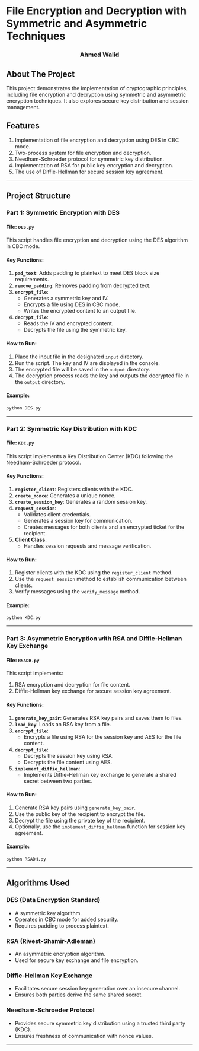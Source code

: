 # File Encryption and Decryption with Symmetric and Asymmetric Techniques
<h3 align="center">Ahmed Walid</h3>

## About The Project
This project demonstrates the implementation of cryptographic principles, including file encryption and decryption using symmetric and asymmetric encryption techniques. It also explores secure key distribution and session management.

## Features

1.  Implementation of file encryption and decryption using DES in CBC mode.
2.  Two-process system for file encryption and decryption.
3.  Needham-Schroeder protocol for symmetric key distribution.
4.  Implementation of RSA for public key encryption and decryption.
5.  The use of Diffie-Hellman for secure session key agreement.

----------

## Project Structure

### Part 1: Symmetric Encryption with DES

#### File: `DES.py`

This script handles file encryption and decryption using the DES algorithm in CBC mode.

#### Key Functions:

1.  **`pad_text`**: Adds padding to plaintext to meet DES block size requirements.
2.  **`remove_padding`**: Removes padding from decrypted text.
3.  **`encrypt_file`**:
    -   Generates a symmetric key and IV.
    -   Encrypts a file using DES in CBC mode.
    -   Writes the encrypted content to an output file.
4.  **`decrypt_file`**:
    -   Reads the IV and encrypted content.
    -   Decrypts the file using the symmetric key.

#### How to Run:

1.  Place the input file in the designated `input` directory.
2.  Run the script. The key and IV are displayed in the console.
3.  The encrypted file will be saved in the `output` directory.
4.  The decryption process reads the key and outputs the decrypted file in the `output` directory.

#### Example:

```bash
python DES.py

```

----------

### Part 2: Symmetric Key Distribution with KDC

#### File: `KDC.py`

This script implements a Key Distribution Center (KDC) following the Needham-Schroeder protocol.

#### Key Functions:

1.  **`register_client`**: Registers clients with the KDC.
2.  **`create_nonce`**: Generates a unique nonce.
3.  **`create_session_key`**: Generates a random session key.
4.  **`request_session`**:
    -   Validates client credentials.
    -   Generates a session key for communication.
    -   Creates messages for both clients and an encrypted ticket for the recipient.
5.  **Client Class**:
    -   Handles session requests and message verification.

#### How to Run:

1.  Register clients with the KDC using the `register_client` method.
2.  Use the `request_session` method to establish communication between clients.
3.  Verify messages using the `verify_message` method.

#### Example:

```bash
python KDC.py

```

----------

### Part 3: Asymmetric Encryption with RSA and Diffie-Hellman Key Exchange

#### File: `RSADH.py`

This script implements:

1.  RSA encryption and decryption for file content.
2.  Diffie-Hellman key exchange for secure session key agreement.

#### Key Functions:

1.  **`generate_key_pair`**: Generates RSA key pairs and saves them to files.
2.  **`load_key`**: Loads an RSA key from a file.
3.  **`encrypt_file`**:
    -   Encrypts a file using RSA for the session key and AES for the file content.
4.  **`decrypt_file`**:
    -   Decrypts the session key using RSA.
    -   Decrypts the file content using AES.
5.  **`implement_diffie_hellman`**:
    -   Implements Diffie-Hellman key exchange to generate a shared secret between two parties.

#### How to Run:

1.  Generate RSA key pairs using `generate_key_pair`.
2.  Use the public key of the recipient to encrypt the file.
3.  Decrypt the file using the private key of the recipient.
4.  Optionally, use the `implement_diffie_hellman` function for session key agreement.

#### Example:

```bash
python RSADH.py

```

----------

## Algorithms Used

### DES (Data Encryption Standard)

-   A symmetric key algorithm.
-   Operates in CBC mode for added security.
-   Requires padding to process plaintext.

### RSA (Rivest-Shamir-Adleman)

-   An asymmetric encryption algorithm.
-   Used for secure key exchange and file encryption.

### Diffie-Hellman Key Exchange

-   Facilitates secure session key generation over an insecure channel.
-   Ensures both parties derive the same shared secret.

### Needham-Schroeder Protocol

-   Provides secure symmetric key distribution using a trusted third party (KDC).
-   Ensures freshness of communication with nonce values.

----------
